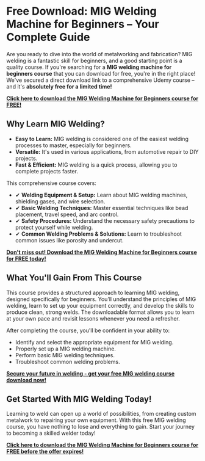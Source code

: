 # Free Download: MIG Welding Machine for Beginners – Your Complete Guide

Are you ready to dive into the world of metalworking and fabrication? MIG welding is a fantastic skill for beginners, and a good starting point is a quality course. If you're searching for a **MIG welding machine for beginners course** that you can download for free, you're in the right place! We've secured a direct download link to a comprehensive Udemy course – and it's **absolutely free for a limited time!**

[**Click here to download the MIG Welding Machine for Beginners course for FREE!**](https://udemywork.com/mig-welding-machine-for-beginners)

## Why Learn MIG Welding?

*   **Easy to Learn:** MIG welding is considered one of the easiest welding processes to master, especially for beginners.
*   **Versatile:** It's used in various applications, from automotive repair to DIY projects.
*   **Fast & Efficient:** MIG welding is a quick process, allowing you to complete projects faster.

This comprehensive course covers:

*   ✔ **Welding Equipment & Setup:** Learn about MIG welding machines, shielding gases, and wire selection.
*   ✔ **Basic Welding Techniques:** Master essential techniques like bead placement, travel speed, and arc control.
*   ✔ **Safety Procedures:** Understand the necessary safety precautions to protect yourself while welding.
*   ✔ **Common Welding Problems & Solutions:** Learn to troubleshoot common issues like porosity and undercut.

[**Don't miss out! Download the MIG Welding Machine for Beginners course for FREE today!**](https://udemywork.com/mig-welding-machine-for-beginners)

## What You'll Gain From This Course

This course provides a structured approach to learning MIG welding, designed specifically for beginners. You’ll understand the principles of MIG welding, learn to set up your equipment correctly, and develop the skills to produce clean, strong welds. The downloadable format allows you to learn at your own pace and revisit lessons whenever you need a refresher.

After completing the course, you'll be confident in your ability to:

*   Identify and select the appropriate equipment for MIG welding.
*   Properly set up a MIG welding machine.
*   Perform basic MIG welding techniques.
*   Troubleshoot common welding problems.

**[Secure your future in welding - get your free MIG welding course download now!](https://udemywork.com/mig-welding-machine-for-beginners)**

## Get Started With MIG Welding Today!

Learning to weld can open up a world of possibilities, from creating custom metalwork to repairing your own equipment. With this free MIG welding course, you have nothing to lose and everything to gain. Start your journey to becoming a skilled welder today!

[**Click here to download the MIG Welding Machine for Beginners course for FREE before the offer expires!**](https://udemywork.com/mig-welding-machine-for-beginners)
